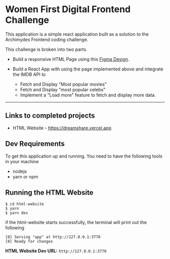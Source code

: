 # Women First Digital Frontend Challenge

This application is a simple react application built as a solution to the Archimydes Frontend coding challenge.

This challenge is broken into two parts.

- Build a responsive HTML Page using this [Figma Design](https://www.figma.com/file/Y9ozgdHUYURAMABTb21frP/dreamshare-website-template-areto?node-id=0%3A1).

- Build a React App with using the page implemented above and integrate the IMDB API to
  - Fetch and Display "Most popular movies"
  - Fetch and Display "most popular celebs"
  - Implement a "Load more" feature to fetch and display more data.

---

## Links to completed projects

- HTML Website - https://dreamshare.vercel.app

## Dev Requirements

To get this application up and running. You need to have the following tools in your machine

- nodejs
- yarn or npm

## Running the HTML Website

    $ cd html-website
    $ yarn
    $ yarn dev

if the html-website starts successfully, the terminal will print out the following

    [0] Serving "app" at http://127.0.0.1:3770
    [0] Ready for changes

**HTML Website Dev URL:** `http://127.0.0.1:3770`
